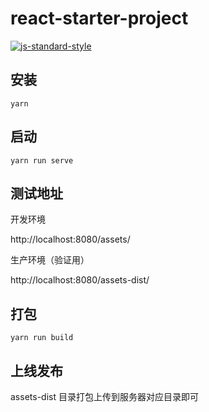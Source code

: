 # react-starter-project

[![js-standard-style](https://cdn.rawgit.com/feross/standard/master/badge.svg)](http://standardjs.com)

## 安装

```
yarn
```

## 启动

```
yarn run serve
```

## 测试地址

开发环境

http://localhost:8080/assets/

生产环境（验证用）

http://localhost:8080/assets-dist/

## 打包

```
yarn run build
```

## 上线发布

assets-dist 目录打包上传到服务器对应目录即可
